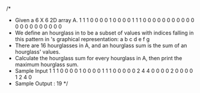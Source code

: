 /*
 * Given a 6 X 6 2D array A.
    1 1 1 0 0 0
    0 1 0 0 0 0
    1 1 1 0 0 0
    0 0 0 0 0 0
    0 0 0 0 0 0
    0 0 0 0 0 0
 * We define an hourglass in  to be a subset of values with indices falling in this pattern in 's 
   graphical representation:
    a b c
      d
    e f g
 * There are 16 hourglasses in A, and an hourglass sum is the sum of an hourglass' values.
 * Calculate the hourglass sum for every hourglass in A, then print the maximum hourglass sum.
 * Sample Input
    1 1 1 0 0 0
    0 1 0 0 0 0
    1 1 1 0 0 0
    0 0 2 4 4 0
    0 0 0 2 0 0
    0 0 1 2 4 0
 * Sample Output : 19
 */
